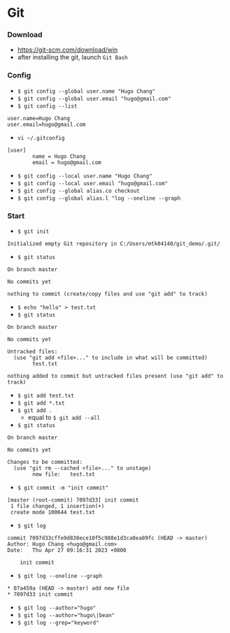 # Git
### Download
- https://git-scm.com/download/win
- after installing the git, launch `Git Bash`

### Config
- `$ git config --global user.name "Hugo Chang"`
- `$ git config --global user.email "hugo@gmail.com"`
- `$ git config --list`
```
user.name=Hugo Chang
user.email=hugo@gmail.com
````
- `vi ~/.gitconfig`
````
[user]
        name = Hugo Chang
        email = hugo@gmail.com
````
- `$ git config --local user.name "Hugo Chang"`
- `$ git config --local user.email "hugo@gmail.com"`
- `$ git config --global alias.co checkout`
- `$ git config --global alias.l "log --oneline --graph`

### Start
- `$ git init`
````
Initialized empty Git repository in C:/Users/mtk04140/git_demo/.git/
````
- `$ git status`
````
On branch master

No commits yet

nothing to commit (create/copy files and use "git add" to track)
````
- `$ echo "hello" > test.txt`
- `$ git status`
````
On branch master

No commits yet

Untracked files:
  (use "git add <file>..." to include in what will be committed)
        test.txt

nothing added to commit but untracked files present (use "git add" to track)
````
- `$ git add test.txt`
- `$ git add *.txt`
- `$ git add .`
  - equal to `$ git add --all`
- `$ git status`
````
On branch master

No commits yet

Changes to be committed:
  (use "git rm --cached <file>..." to unstage)
        new file:   test.txt
````
- `$ git commit -m "init commit"`
````
[master (root-commit) 7097d33] init commit
 1 file changed, 1 insertion(+)
 create mode 100644 test.txt
````
- `$ git log`
````
commit 7097d33cffe9d838ece10f5c988e1d3ca0ea89fc (HEAD -> master)
Author: Hugo Chang <hugo@gmail.com>
Date:   Thu Apr 27 09:16:31 2023 +0800

    init commit
````
- `$ git log --oneline --graph`
````
* 07a459a (HEAD -> master) add new file
* 7097d33 init commit
````
- `$ git log --author="hugo"`
- `$ git log --author="hugo\|bean"`
- `$ git log --grep="keyword"`


